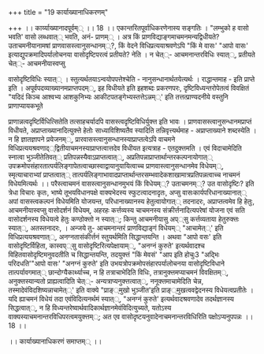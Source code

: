 +++
title = "19 कार्याख्यानाधिकरणम्"

+++
।। कार्य्याख्यानादपूर्वम्् ।। 18 ।। एकान्तरितपूर्वाधिकरणेनास्य सङ्गतिः । "लम्भुको ह वासो भवति' वासो लब्धवात्् भवति, अनं- प्राणम्् । अत्र किं प्राणविद्याङ्गमाचमनमन्यद्विधीयते? उताचमनीयानामषां प्राणवासस्त्वानुसन्धानम््?, किं वेदने विधिप्रत्ययाश्रवणेऽपि "किं मे वासः' "आपो वासः' इत्याद्युपक्रमादिपर्यालोचनया वासोदृष्टिपरत्वं प्रतीयते? नेति । न चेत््- आचमनान्तरविधिः स्यात््, प्रतीयते चेत््- आचमनीयास्वप्सु

वासोदृष्टिविधिः स्यात्् । स्तुत्यर्थतयाऽन्वयोपपत्तेश्चेति - नानुसन्धानार्थतयेत्यर्थः । राद्धान्तमाह - इति प्राप्ते इति । अपूर्वपदव्याख्यानमप्राप्तपदम््, इह विधीयते इति इहशब्दः प्रकरणपरः, दृष्टिविध्यन्तरोपेतत्वं विवक्षितं "यदिदं किञ्च आश्वभ्य आशकुनिभ्यः आकीटपतङ्गेभ्यस्तत्तेऽन्नम््' इति तत्तत्प्राण्यदनीये वस्तुनि प्राणाप्यायकभूते

प्राणान्नत्वदृष्टिर्विधित्सितेति तत्साहचर्यादपि वासस्त्वदृष्टिविधिर्युक्त्त इति भावः । प्राणवासस्त्वानुसन्धानमप्राप्तं विधीयते, अप्राप्ताख्यानादित्युक्त्ते हेतोः साध्याविशिष्यतैव स्यादिति तन्निवृत्त्यर्थमाह - अप्राप्ताख्याने शब्दस्येति । न हि ज्ञातज्ञापने प्रयेजनम््, प्रारवासस्त्वानुसन्धानस्याप्राप्तत्वेऽपि वाचमने विधिप्रत्ययश्रवणाद््द्वितीयाचमनस्याप्राप्तत्वात्तदेव विधीयत इत्यत्राह - एतदुक्त्तमति । एवं विदाचामेदिति स्नात्वा भुञ्जीतेतिवत्् प्रतिपन्नस्यैवाऽप्राप्तत्वात््, अप्रतिपन्नाप्राप्तार्थान्तरकल्पनायोगात्् उपक्रमोपसंहारतात्पर्यलिङ्गापेतत्वाच्छास्वाद्वायानुयायित्वाच्च प्राणवास्त्वानुसन्धानमेव विधेयम््, स्मृत्याचाराभ्यां प्राप्तत्वात्् तात्पर्यलिङ्गाभावादप्राप्तार्थान्तरसम्भवादेकशाखामात्रप्रतिपन्नत्वाच्च नाचमनं विधेयमित्यर्थः ।। परैस्त्वाचमनं वासस्त्वानुसन्धानमुभयं किं विधेयम््? उताचमनम््? उत वासोदृष्टिः? इति त्रेधा विचारः कृतः, भाष्ये तूभयविधानपक्षे वाक्यभेदस्य स्फुटत्वादनादृतः, अप्सु वासःकार्यपरिधानाख्यानात्् अपां वासस्त्वकल्पनं विधेयमिति योजयन्त, परिधानाख्यानस्य हेतुत्वायोगात्् तदनादरः, अप्राप्तत्वमेव हि हेतुः, आचमनीयास्वप्सु वासोदर्शनं विधेयम्, अहरहः कर्त्तव्यस्य चाचमनस्य संक्रीर्त्तनादित्यपरेषां योजना एवं सति वासोदर्शनस्य विधेयत्वे हेतुः कण्ठोक्त्तो न स्यात््; किन्तु आचमनीयासु अप््सु कर्त्तव्यताया हेतुरुक्त्तः स्यात््, अतस्तनादरः, । अन्जये तु- आचमनान्तरं प्राणविद्याङ्गं विधेयम्् "आचामेत््' इति विधिप्रत्ययश्रवणात््, अनग्नतासंकीर्त्तनं स्तुयर्थमिति सिद्धान्तयन्ति । अथवा "आपो वसः' इति वासोदृष्टिर्विहिता, कास्वप््सु वासोदृष्टिरित्यपेक्षायाम््, "अनग्नं कुरुते' इत्यर्थवादश्च विहितवासोदृष्टिमनुवदतीति च सिद्धान्तयन्ति, तदयुक्त्तं "किं मेवसं' "आप इति होचुः3 "अद्भिः परिदधति'"आपो वासः' "अनग्नं कुरुते' इति उभयत्रोपक्रमोपसंहारपर्यालोचनया वासोदृष्टिविधाने तात्पर्यावगमात्् छान्दोग्यैकार्थ्याच्च, न हि तत्राचाभेदिति विधिः, तत्रानुक्त्तमप्याचमनं विवक्षितम््, अनुक्त्तस्यान्यतो प्राह्यत्वादिति चेत््- अन्यत्राप्यनुक्त्तत्वात््, ननूक्त्तमाचामेदिति चेन्न, तस्मादेवंविदशिष्यन्नाचामेत््' इति वाक्ये "प्राङ््मुखो भुञ्जीत'इति प्राङ््मुखत्ववद्वेदनस्य विधेयत्वप्रतीतेः । यदि ह्याचमनं विधेयं तदा एवंविदित्यनर्थमं स्यात््, "अनग्नं कुरुते' इत्यर्थवादश्रवणादेव तदर्थज्ञानस्य सिद्धत्वात््, न हि विध्यन्तरेष्वार्थवादिकार्थज्ञानमेवंविदित्युच्यते, यतोऽस्य वाक्यस्याचमनान्तरविधिपरत्वमयुक्त्तम््; अत एव वासोदृष्टयनुवादेनाचमनान्तरविधिरिति पक्षोऽप्यनुपपन्नः ।। 18 ।।

।। कार्याख्यानाधिकरणं समाप्तम्् ।।

